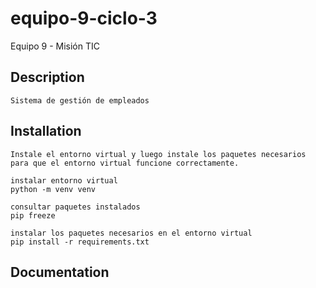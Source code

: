 # equipo-9-ciclo-3
Equipo 9 - Misión TIC

## Description

```
Sistema de gestión de empleados
```

## Installation

```
Instale el entorno virtual y luego instale los paquetes necesarios para que el entorno virtual funcione correctamente.

instalar entorno virtual
python -m venv venv

consultar paquetes instalados
pip freeze

instalar los paquetes necesarios en el entorno virtual
pip install -r requirements.txt
```

## Documentation

```

```
